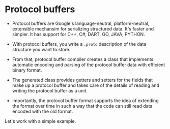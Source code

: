 <!-- ---
layout: default
--- -->
# Protocol buffers

- Protocol buffers are Google's language-neutral, platform-neutral, extensible mechansim for serializing structured data. It's faster and simpler. It has support for
C++, C#, DART, GO, JAVA, PYTHON.

- With protocol buffers, you write a ```.proto``` description of the data structure you want to store.

- From that, protocol buffer compiler creates a class that implements automatic encoding and parsing of the protocol buffer data with efficient binary format.

- The generated class provides getters and setters for the fields that make up a protocol buffer and takes care of the details of reading and writing the protocol buffer as a unit.

- Importantly, the protocol buffer format supports the idea of extending the format over time in such a way that the code can still read data encoded with the old format.

Let's work with a simple example. 
